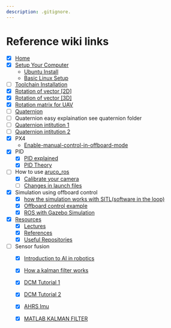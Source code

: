 ```yaml
---
description: .gitignore.
---
```


# Reference wiki links

* [x] ​[Home](https://github.com/AerialRobotics-IITK/Wiki/wiki)​
* [x] ​[Setup Your Computer](https://github.com/AerialRobotics-IITK/Wiki/wiki/Setup-Your-Computer)​
  * ​[Ubuntu Install](https://github.com/AerialRobotics-IITK/Wiki/wiki/Ubuntu_install)​
  * ​[Basic Linux Setup](https://github.com/AerialRobotics-IITK/Wiki/wiki/Basic_Linux_setup)​
* [ ] ​[Toolchain Installation](https://github.com/AerialRobotics-IITK/Wiki/wiki/PX4-Toolchain-Installation)​
* [x] [Rotation of vector \[2D\]](https://github.com/AerialRobotics-IITK/Wiki/wiki/Rotation-of-vector-[2D])
* [x] ​[Rotation of vector \[3D\]](https://github.com/AerialRobotics-IITK/Wiki/wiki/Rotation-of-vector-[3D])​
* [x] ​[Rotation matrix for UAV](https://github.com/AerialRobotics-IITK/Wiki/blob/master/AE321_EqMotion.pdf)​
* [ ] [Quaternion](https://github.com/AerialRobotics-IITK/Wiki/blob/master/Quaternion%20lecture.pdf)​
* [ ] Quaternion easy explaination see quaternion folder
* [ ] ​[Quaternion intitution 1](https://www.youtube.com/watch?v=d4EgbgTm0Bg)​
* [ ] ​[Quaternion intitution 2](https://www.youtube.com/watch?v=zjMuIxRvygQ)​
* [x] PX4
  * ​[Enable-manual-control-in-offboard-mode](https://github.com/AerialRobotics-IITK/Wiki/wiki/Enable-manual-control-in-offboard-mode-[PX4])​
* [x] PID
  * [x] ​[PID explained](https://www.youtube.com/watch?v=4Y7zG48uHRo)​
  * [x] ​[PID Theory](https://youtu.be/UR0hOmjaHp0?t=215)​
* [ ] How to use [aruco\_ros](https://github.com/AerialRobotics-IITK/aruco_ros)​
  * [x] ​[Calibrate your camera](https://github.com/AerialRobotics-IITK/Wiki/wiki/Camera-Calibration)
  * [ ] [Changes in launch files](https://github.com/AerialRobotics-IITK/Wiki/wiki/launch-files)​
* [x] Simulation using offboard control
  * [x] ​[how the simulation works with SITL\(software in the loop\)](https://github.com/AerialRobotics-IITK/Wiki/wiki/Gazebo-Simulation-with-iris)​
  * [x] ​[Offboard control example](https://dev.px4.io/en/ros/mavros_offboard.html)​
  * [x] ​[ROS with Gazebo Simulation](https://dev.px4.io/en/simulation/ros_interface.html)​
* [x] ​[Resources](https://github.com/AerialRobotics-IITK/Wiki/wiki/Resources)​
  * [x] ​[Lectures](https://github.com/AerialRobotics-IITK/Wiki/wiki/Lecture-Slides)​
  * [x] ​[References](https://github.com/AerialRobotics-IITK/Wiki/wiki/References)​
  * [x] ​[Useful Repositories](https://github.com/AerialRobotics-IITK/Wiki/wiki/Useful-Repositories)​
* [ ] Sensor fusion
  * [x] [Introduction to AI in robotics](https://classroom.udacity.com/courses/cs373)​
  * [x] ​[How a kalman filter works](http://www.bzarg.com/p/how-a-kalman-filter-works-in-pictures/)​
  * [x] ​[DCM Tutorial 1](http://www.starlino.com/wp-content/uploads/data/dcm_tutorial/Starlino_DCM_Tutorial_01.pdf)​
  * [x] ​[DCM Tutorial 2](http://www.starlino.com/dcm_tutorial.html)​
  * [x] ​[AHRS ](http://x-io.co.uk/open-source-imu-and-ahrs-algorithms/)[Imu](http://www.bzarg.com/p/how-a-kalman-filter-works-in-pictures/)
  * [x] ​[MATLAB KALMAN FILTER](https://www.youtube.com/watch?v=mwn8xhgNpFY&list=PLn8PRpmsu08pzi6EMiYnR-076Mh-q3tWr)​



